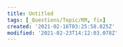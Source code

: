 ```yaml
---
title: Untitled
tags: [_Questions/Topic/RM, fix]
created: '2021-02-16T03:25:58.825Z'
modified: '2021-02-23T14:12:03.078Z'
---
```



